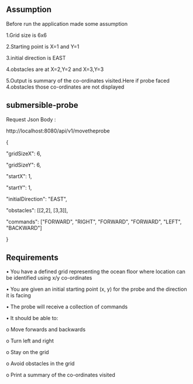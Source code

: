 ## Assumption
<p> Before run the application made some assumption 
 <p>1.Grid size is 6x6 </p>
 <p>2.Starting point is X=1 and Y=1 </p>
 <p>3.initial direction is EAST </p>
 <p>4.obstacles are at X=2,Y=2 and X=3,Y=3 </p>
 <p>5.Output is summary of the co-ordinates visited.Here if probe faced 4.obstacles those co-ordinates are not displayed </p>

 
## submersible-probe
<p>Request Json Body :
<p>http://localhost:8080/api/v1/movetheprobe
<p>
{
 <p> "gridSizeX": 6,
 <p>"gridSizeY": 6,
 <p>"startX": 1,
 <p>"startY": 1,
 <p>"initialDirection": "EAST",
 <p>"obstacles": [[2,2], [3,3]],
 <p>"commands": ["FORWARD", "RIGHT", "FORWARD", "FORWARD", "LEFT", "BACKWARD"]
<p>    
}


## Requirements 
<P>• You have a defined grid representing the ocean floor where location can be identified using x/y co-ordinates
<p>• You are given an initial starting point (x, y) for the probe and the direction it is facing
<p>• The probe will receive a collection of commands
<p>• It should be able to:
<p>o Move forwards and backwards
<p>o Turn left and right
<p>o Stay on the grid
<p>o Avoid obstacles in the grid
<p>o Print a summary of the co-ordinates visited
